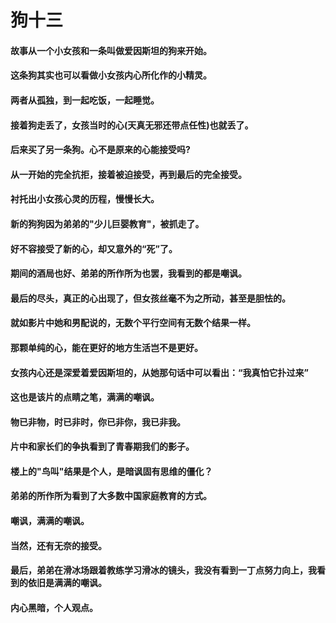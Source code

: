 # 狗十三
#### 故事从一个小女孩和一条叫做爱因斯坦的狗来开始。
#### 这条狗其实也可以看做小女孩内心所化作的小精灵。
#### 两者从孤独，到一起吃饭，一起睡觉。
#### 接着狗走丢了，女孩当时的心(天真无邪还带点任性)也就丢了。
#### 后来买了另一条狗。心不是原来的心能接受吗? 
#### 从一开始的完全抗拒，接着被迫接受，再到最后的完全接受。
#### 衬托出小女孩心灵的历程，慢慢长大。
#### 新的狗狗因为弟弟的"少儿巨婴教育"，被抓走了。
#### 好不容接受了新的心，却又意外的“死”了。
#### 期间的酒局也好、弟弟的所作所为也罢，我看到的都是嘲讽。
#### 最后的尽头，真正的心出现了，但女孩丝毫不为之所动，甚至是胆怯的。
#### 就如影片中她和男配说的，无数个平行空间有无数个结果一样。
#### 那颗单纯的心，能在更好的地方生活岂不是更好。
#### 女孩内心还是深爱着爱因斯坦的，从她那句话中可以看出：“我真怕它扑过来”
#### 这也是该片的点睛之笔，满满的嘲讽。
#### 物已非物，时已非时，你已非你，我已非我。

#### 片中和家长们的争执看到了青春期我们的影子。
#### 楼上的"鸟叫"结果是个人，是暗讽固有思维的僵化？
#### 弟弟的所作所为看到了大多数中国家庭教育的方式。
#### 嘲讽，满满的嘲讽。
#### 当然，还有无奈的接受。
#### 最后，弟弟在滑冰场跟着教练学习滑冰的镜头，我没有看到一丁点努力向上，我看到的依旧是满满的嘲讽。

#### 内心黑暗，个人观点。

